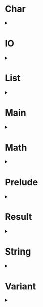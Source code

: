 # Char
<details>
  <summary></summary>

  <h4>
  
    type char :: Type
  
  </h4>
  <h4>
  
    foreign isLower, isUpper, isAlpha, isAlphaNum :: char -> bool
    
  
  </h4>
  <h4>
  
    foreign isDigit, isHexDigit :: char -> bool
    
  
  </h4>
  <h4>
  
    foreign isSpace :: char -> bool
    
  
  </h4>
  <h4>
  
    foreign toLower, toUpper :: char -> char
    
  
  </h4>
  <h4>
  
    foreign fromCode :: int -> char
    
  
  </h4>
  <h4>
  
    foreign toCode :: char -> int
  
  </h4>

</details>

# IO
<details>
  <summary></summary>

  <h4>
  
    infix ;; left 20
    
  
  </h4>
  <h4>
  
    type io :: Type -> Type
    
  
  </h4>
  <h4>
  
    foreign map :: any a b. (a -> b) -> io a -> io b
    
  
  </h4>
  <h4>
  
    foreign apply :: any a b. io (a -> b) -> io a -> io b
    
  
  </h4>
  <h4>
  
    foreign bind :: any a b. (a -> io b) -> io a -> io b
    
  
  </h4>
  <h4>
  
    val (;;) :: any a. io void -> io a -> io a
  
  </h4>
  <h4>
  
    foreign pure :: any a. a -> io a
    
  
  </h4>
  <h4>
  
    val none :: io void
  
  </h4>
  <h4>
  
    val map2
      :: any a1 a2 a3
       . (a1 -> a2 -> a3)
      -> io a1
      -> io a2
      -> io a3
  
  </h4>
  <h4>
  
    val map3
      :: any a1 a2 a3 a4
       . (a1 -> a2 -> a3 -> a4)
      -> io a1
      -> io a2
      -> io a3
      -> io a4
  
  </h4>
  <h4>
  
    val map4
      :: any a1 a2 a3 a4 a5
       . (a1 -> a2 -> a3 -> a4 -> a5)
      -> io a1
      -> io a2
      -> io a3
      -> io a4
      -> io a5
  
  </h4>
  <h4>
  
    val sequence :: any a. list (io a) -> io (list a)
  
  </h4>
  <h4>
  
    val sequenceMap :: any a b. (a -> io b) -> list a -> io (list b)
  
  </h4>

</details>

# List
<details>
  <summary></summary>

  <h4>
  
    infix : right 55
  
  </h4>
  <h4>
  
    infix ++ right 55
    
  
  </h4>
  <h4>
  
    type list :: Type -> Type
      where list a = [Empty := void; Cons := {Head := a; Tail := list a; nil}; nil]
      with makeList, getList
    
  
  </h4>
  <h4>
  
    val empty :: any a. list a
  
  </h4>
  <h4>
  
    val (:) :: any a. a -> list a -> list a
  
  </h4>
  <h4>
  
    val deconstruct :: any a b. b -> (a -> list a -> b) -> list a -> b
  
  </h4>
  <h4>
  
    val single :: any a. a -> list a
  
  </h4>
  <h4>
  
    val head :: any a. list a -> maybe a
  
  </h4>
  <h4>
  
    val tail :: any a. list a -> maybe (list a)
  
  </h4>
  <h4>
  
    val take :: any a. int -> list a -> list a
  
  </h4>
  <h4>
  
    val drop :: any a. int -> list a -> list a
  
  </h4>
  <h4>
  
    val get :: any a. int -> list a -> maybe a
  
  </h4>
  <h4>
  
    val isEmpty :: any a. list a -> bool
  
  </h4>
  <h4>
  
    val length :: any a. list a -> int
  
  </h4>
  <h4>
  
    val (++) :: any a. list a -> list a -> list a
  
  </h4>
  <h4>
  
    val concat :: any a. list (list a) -> list a
  
  </h4>
  <h4>
  
    val concatMap :: any a b. (a -> list b) -> list a -> list b
  
  </h4>
  <h4>
  
    val repeat :: any a. int -> a -> list a
  
  </h4>
  <h4>
  
    val reverse :: any a. list a -> list a
  
  </h4>
  <h4>
  
    val range :: int -> int -> list int
  
  </h4>
  <h4>
  
    val contains :: any a. a -> list a -> bool
  
  </h4>
  <h4>
  
    val find :: any a. a -> list a -> list int
  
  </h4>
  <h4>
  
    val findN :: any a. int -> a -> list a -> list int
  
  </h4>
  <h4>
  
    val map :: any a b. (a -> b) -> list a -> list b
  
  </h4>
  <h4>
  
    val mapIndex :: any a b. (int -> a -> b) -> list a -> list b
  
  </h4>
  <h4>
  
    val mapIndexN :: any a b. int -> (int -> a -> b) -> list a -> list b
  
  </h4>
  <h4>
  
    val mapResult :: any e a b. (a -> result e b) -> list a -> list b
  
  </h4>
  <h4>
  
    val separate :: any a b. list (a & b) -> list a & list b
  
  </h4>
  <h4>
  
    val filter :: any a. (a -> bool) -> list a -> list a
  
  </h4>
  <h4>
  
    val partition :: any a. (a -> bool) -> list a -> list a & list a
  
  </h4>
  <h4>
  
    val count :: any a. (a -> bool) -> list a -> int
  
  </h4>
  <h4>
  
    val some :: any a. (a -> bool) -> list a -> bool
  
  </h4>
  <h4>
  
    val all :: any a. (a -> bool) -> list a -> bool
  
  </h4>
  <h4>
  
    val foldLeft :: any a b. (b -> a -> b) -> b -> list a -> b
  
  </h4>
  <h4>
  
    val foldRight :: any a b. (a -> b -> b) -> b -> list a -> b
  
  </h4>
  <h4>
  
    val sum :: any x. list (num x) -> num x
  
  </h4>
  <h4>
  
    val product :: any x. list (num x) -> num x
  
  </h4>
  <h4>
  
    val sort :: any a. list a -> list a
  
  </h4>
  <h4>
  
    val sortBy :: any a b. (a -> b) -> list a -> list a
  
  </h4>
  <h4>
  
    val sortWith :: any a. (a -> a -> order) -> list a -> list a
  
  </h4>
  <h4>
  
    val apply :: any a b. list (a -> b) -> list a -> list b
  
  </h4>
  <h4>
  
    val map2
      :: any a1 a2 a3
       . (a1 -> a2 -> a3)
      -> list a1
      -> list a2
      -> list a3
  
  </h4>
  <h4>
  
    val map3
      :: any a1 a2 a3 a4
       . (a1 -> a2 -> a3 -> a4)
      -> list a1
      -> list a2
      -> list a3
      -> list a4
  
  </h4>
  <h4>
  
    val map4
      :: any a1 a2 a3 a4 a5
       . (a1 -> a2 -> a3 -> a4 -> a5)
      -> list a1
      -> list a2
      -> list a3
      -> list a4
      -> list a5
  
  </h4>
  <h4>
  
    val zipApply :: any a b. list (a -> b) -> list a -> list b
  
  </h4>
  <h4>
  
    val zip2
      :: any a1 a2 a3
       . (a1 -> a2 -> a3)
      -> list a1
      -> list a2
      -> list a3
  
  </h4>
  <h4>
  
    val zip3
      :: any a1 a2 a3 a4
       . (a1 -> a2 -> a3 -> a4)
      -> list a1
      -> list a2
      -> list a3
      -> list a4
  
  </h4>
  <h4>
  
    val zip4
      :: any a1 a2 a3 a4 a5
       . (a1 -> a2 -> a3 -> a4 -> a5)
      -> list a1
      -> list a2
      -> list a3
      -> list a4
      -> list a5
  
  </h4>

</details>

# Main
<details>
  <summary></summary>

  <h4>
  
    foreign debug :: any a. a -> io void
    
  
  </h4>
  <h4>
  
    val main :: io void
  
  </h4>

</details>

# Math
<details>
  <summary></summary>

  <h4>
  
    infix ** right 70
    
  
  </h4>
  <h4>
  
    val square, cube :: any x. num x -> num x
  
  </h4>
  <h4>
  
    foreign sqrt, cbrt :: float -> float
    
  
  </h4>
  <h4>
  
    foreign exp :: float -> float
  
  </h4>
  <h4>
  
    foreign (**) :: float -> float -> float
    
  
  </h4>
  <h4>
  
    foreign log :: float -> float
    
  
  </h4>
  <h4>
  
    val logBase :: float -> float -> float
  
  </h4>
  <h4>
  
    foreign pi :: float
    
  
  </h4>
  <h4>
  
    val tau :: float
  
  </h4>
  <h4>
  
    type angle = float
    
  
  </h4>
  <h4>
  
    val radians, degrees, turns :: float -> angle
  
  </h4>
  <h4>
  
    foreign sin, cos, tan :: angle -> float
    
  
  </h4>
  <h4>
  
    foreign asin, acos, atan :: float -> angle
    
  
  </h4>
  <h4>
  
    foreign atan2 :: float -> float -> angle
    
  
  </h4>
  <h4>
  
    foreign sinh, cosh, tanh :: angle -> float
    
  
  </h4>
  <h4>
  
    foreign asinh, acosh, atanh :: float -> angle
    
  
  </h4>
  <h4>
  
    foreign hypot :: float -> float -> float
    
  
  </h4>
  <h4>
  
    val distance :: float -> float -> float -> float -> float
  
  </h4>

</details>

# Prelude
<details>
  <summary></summary>

  <h4>
  
    infix ; right 10
    
  
  </h4>
  <h4>
  
    infix := non 15
  
  </h4>
  <h4>
  
    infix != non 15
  
  </h4>
  <h4>
  
    infix #= non 15
    
  
  </h4>
  <h4>
  
    infix # left 20
    
  
  </h4>
  <h4>
  
    infix $ right 25
    
  
  </h4>
  <h4>
  
    infix -> right 30
    
  
  </h4>
  <h4>
  
    infix & right 35
    
  
  </h4>
  <h4>
  
    infix || right 40
    
  
  </h4>
  <h4>
  
    infix && right 45
    
  
  </h4>
  <h4>
  
    infix == non 50
  
  </h4>
  <h4>
  
    infix /= non 50
  
  </h4>
  <h4>
  
    infix < non 50
  
  </h4>
  <h4>
  
    infix <= non 50
  
  </h4>
  <h4>
  
    infix > non 50
  
  </h4>
  <h4>
  
    infix >= non 50
    
  
  </h4>
  <h4>
  
    infix + left 60
  
  </h4>
  <h4>
  
    infix ~ left 60
    
  
  </h4>
  <h4>
  
    infix * left 65
  
  </h4>
  <h4>
  
    infix / left 65
    
  
  </h4>
  <h4>
  
    infix ? right 70
  
  </h4>
  <h4>
  
    infix ^ right 70
    
  
  </h4>
  <h4>
  
    infix << right 75
  
  </h4>
  <h4>
  
    infix >> left 75
    
  
  </h4>
  <h4>
  
    type (->) :: Type -> Type -> Type
  
  </h4>
  <h4>
  
    val identity :: any a. a -> a
  
  </h4>
  <h4>
  
    val const :: any a b. a -> b -> a
  
  </h4>
  <h4>
  
    val ($) :: any a b. (a -> b) -> a -> b
  
  </h4>
  <h4>
  
    val (#) :: any a b. a -> (a -> b) -> b
  
  </h4>
  <h4>
  
    val (<<) :: any a b c. (b -> c) -> (a -> b) -> (a -> c)
  
  </h4>
  <h4>
  
    val (>>) :: any a b c. (a -> b) -> (b -> c) -> (a -> c)
  
  </h4>
  <h4>
  
    type i :: Num
  
  </h4>
  <h4>
  
    type f :: Num
  
  </h4>
  <h4>
  
    type num :: Num -> Type
  
  </h4>
  <h4>
  
    type int = num i
  
  </h4>
  <h4>
  
    type float = num f
  
  </h4>
  <h4>
  
    foreign float :: int -> float
    
  
  </h4>
  <h4>
  
    foreign round, floor, ceil :: float -> int
    
  
  </h4>
  <h4>
  
    val trunc :: float -> int
  
  </h4>
  <h4>
  
    foreign (+), (~), (*) :: any x. num x -> num x -> num x
    
  
  </h4>
  <h4>
  
    foreign negate :: any x. num x -> num x
  
  </h4>
  <h4>
  
    foreign abs, signum :: any x. num x -> num x
    
  
  </h4>
  <h4>
  
    val constrain :: any x. num x -> num x -> num x -> num x
  
  </h4>
  <h4>
  
    foreign div, quot :: int -> int -> int
    
  
  </h4>
  <h4>
  
    foreign mod, rem :: int -> int -> int
    
  
  </h4>
  <h4>
  
    foreign (/) :: float -> float -> float
    
  
  </h4>
  <h4>
  
    type nil :: Row
  
  </h4>
  <h4>
  
    type (:=) :: Label -> Type -> Row -> Row
  
  </h4>
  <h4>
  
    type (;) f x = f x
    
  
  </h4>
  <h4>
  
    type record :: Row -> Type
  
  </h4>
  <h4>
  
    type variant :: Row -> Type
  
  </h4>
  <h4>
  
    type label :: Label -> Type
  
  </h4>
  <h4>
  
    type void = {nil}
    
  
  </h4>
  <h4>
  
    foreign void :: void
    
  
  </h4>
  <h4>
  
    foreign (?) :: any s a r. label s -> {s := a; r} -> a
    
  
  </h4>
  <h4>
  
    foreign delete :: any s a r. label s -> {s := a; r} -> {r}
    
  
  </h4>
  <h4>
  
    foreign (:=) :: any s a r. label s -> a -> {r} -> {s := a; r}
    
  
  </h4>
  <h4>
  
    val (!=) :: any s a b r. label s -> b -> {s := a; r} -> {s := b; r}
  
  </h4>
  <h4>
  
    val (#=) :: any s a b r. label s -> (a -> b) -> {s := a; r} -> {s := b; r}
  
  </h4>
  <h4>
  
    val (;) :: any a b. (a -> b) -> a -> b
  
  </h4>
  <h4>
  
    foreign (^) :: any s a r. label s -> a -> [s := a; r]
    
  
  </h4>
  <h4>
  
    foreign embed :: any s a r. label s -> [r] -> [s := a; r]
    
  
  </h4>
  <h4>
  
    foreign match :: any s a b r. label s -> (a -> b) -> ([r] -> b) -> [s := a; r] -> b
    
  
  </h4>
  <h4>
  
    val else :: any a b. a -> b -> a
  
  </h4>
  <h4>
  
    val only :: any s r. label s -> [s := void; r]
  
  </h4>
  <h4>
  
    type lazy a = void -> a
    
  
  </h4>
  <h4>
  
    val force :: any a. lazy a -> a
  
  </h4>
  <h4>
  
    val general :: any a b. lazy a -> b -> a
  
  </h4>
  <h4>
  
    type (&) a b = {First := a; Second := b; nil}
    
  
  </h4>
  <h4>
  
    val (&) :: any a b. a -> b -> a & b
  
  </h4>
  <h4>
  
    type bool = [True := void; False := void; nil]
    
  
  </h4>
  <h4>
  
    val true, false :: bool
  
  </h4>
  <h4>
  
    val not :: bool -> bool
  
  </h4>
  <h4>
  
    val and, or :: bool -> lazy bool -> bool
  
  </h4>
  <h4>
  
    expand (&&) x y = and x { y }
  
  </h4>
  <h4>
  
    expand (||) x y = or x { y }
    
  
  </h4>
  <h4>
  
    val if :: any a. bool -> lazy a -> lazy a -> a
  
  </h4>
  <h4>
  
    foreign (==) :: any a. a -> a -> bool
    
  
  </h4>
  <h4>
  
    val (/=) :: any a. a -> a -> bool
  
  </h4>
  <h4>
  
    foreign (<), (>) :: any a. a -> a -> bool
    
  
  </h4>
  <h4>
  
    val (<=), (>=) :: any a. a -> a -> bool
  
  </h4>
  <h4>
  
    foreign isFinite :: float -> bool
    
  
  </h4>
  <h4>
  
    val isInfinite :: float -> bool
  
  </h4>
  <h4>
  
    foreign isNaN :: float -> bool
    
  
  </h4>
  <h4>
  
    val min, max :: any a. a -> a -> a
  
  </h4>
  <h4>
  
    type order = [Less := void; Equal := void; Greater := void; nil]
    
  
  </h4>
  <h4>
  
    val compare :: any a. a -> a -> order
  
  </h4>

</details>

# Result
<details>
  <summary></summary>

  <h4>
  
    type result e a = [Error := e; Just := a; nil]
    
  
  </h4>
  <h4>
  
    type maybe a = result void a
    
  
  </h4>
  <h4>
  
    val nothing :: any a. maybe a
  
  </h4>
  <h4>
  
    val default :: any e a. a -> result e a -> a
  
  </h4>
  <h4>
  
    val map :: any e a b. (a -> b) -> result e a -> result e b
  
  </h4>
  <h4>
  
    val apply :: any e a b. result e (a -> b) -> result e a -> result e b
  
  </h4>
  <h4>
  
    val bind :: any e a b. (a -> result e b) -> result e a -> result e b
  
  </h4>
  <h4>
  
    val map2
      :: any e a1 a2 a3
       . (a1 -> a2 -> a3)
      -> result e a1
      -> result e a2
      -> result e a3
  
  </h4>
  <h4>
  
    val map3
      :: any e a1 a2 a3 a4
       . (a1 -> a2 -> a3 -> a4)
      -> result e a1
      -> result e a2
      -> result e a3
      -> result e a4
  
  </h4>
  <h4>
  
    val map4
      :: any e a1 a2 a3 a4 a5
       . (a1 -> a2 -> a3 -> a4 -> a5)
      -> result e a1
      -> result e a2
      -> result e a3
      -> result e a4
      -> result e a5
  
  </h4>
  <h4>
  
    val sequence :: any e a. list (result e a) -> result e (list a)
  
  </h4>
  <h4>
  
    val sequenceMap :: any e a b. (a -> result e b) -> list a -> result e (list b)
  
  </h4>

</details>

# String
<details>
  <summary></summary>

  <h4>
  
    infix <> left 60
    
  
  </h4>
  <h4>
  
    type string :: Type
  
  </h4>
  <h4>
  
    val isEmpty :: string -> bool
  
  </h4>
  <h4>
  
    foreign length :: string -> int
    
  
  </h4>
  <h4>
  
    foreign (<>) :: string -> string -> string
    
  
  </h4>
  <h4>
  
    val concat :: list string -> string
  
  </h4>
  <h4>
  
    val concatMap :: any a. (a -> string) -> list a -> string
  
  </h4>
  <h4>
  
    val join :: string -> list string -> string
  
  </h4>
  <h4>
  
    val joinMap :: any a. string -> (a -> string) -> list a -> string
  
  </h4>
  <h4>
  
    val repeat :: int -> string -> string
  
  </h4>
  <h4>
  
    foreign reverse :: string -> string
    
  
  </h4>
  <h4>
  
    foreign split :: string -> string -> list string
    
  
  </h4>
  <h4>
  
    foreign words, lines :: string -> list string
    
  
  </h4>
  <h4>
  
    foreign slice :: int -> int -> string -> string
    
  
  </h4>
  <h4>
  
    val takeLeft :: int -> string -> string
  
  </h4>
  <h4>
  
    val takeRight :: int -> string -> string
  
  </h4>
  <h4>
  
    val dropLeft :: int -> string -> string
  
  </h4>
  <h4>
  
    val dropRight :: int -> string -> string
  
  </h4>
  <h4>
  
    foreign toLower, toUpper :: string -> string
    
  
  </h4>
  <h4>
  
    val padLeft, padRight :: int -> string -> string
  
  </h4>
  <h4>
  
    foreign trim, trimLeft, trimRight :: string -> string
    
  
  </h4>
  <h4>
  
    foreign contains, startsWith, endsWith :: string -> string -> bool
    
  
  </h4>
  <h4>
  
    val find :: string -> string -> list int
  
  </h4>
  <h4>
  
    foreign replace :: string -> string -> string -> string
    
  
  </h4>
  <h4>
  
    foreign toInt :: string -> maybe int
    
  
  </h4>
  <h4>
  
    foreign fromInt :: int -> string
    
  
  </h4>
  <h4>
  
    foreign toFloat :: string -> maybe float
    
  
  </h4>
  <h4>
  
    foreign fromFloat :: float -> string
    
  
  </h4>
  <h4>
  
    foreign toList :: string -> list char
    
  
  </h4>
  <h4>
  
    foreign fromList :: list char -> string
    
  
  </h4>
  <h4>
  
    foreign cons :: char -> string -> string
    
  
  </h4>
  <h4>
  
    foreign deconstruct :: any a. a -> (char -> string -> a) -> string -> a
    
  
  </h4>
  <h4>
  
    foreign single :: char -> string
    
  
  </h4>
  <h4>
  
    val head :: string -> maybe char
  
  </h4>
  <h4>
  
    val tail :: string -> maybe string
  
  </h4>
  <h4>
  
    val get :: int -> string -> maybe char
  
  </h4>
  <h4>
  
    val map :: (char -> char) -> string -> string
  
  </h4>
  <h4>
  
    val mapIndex :: (int -> char -> char) -> string -> string
  
  </h4>
  <h4>
  
    val mapIndexN :: int -> (int -> char -> char) -> string -> string
  
  </h4>
  <h4>
  
    val filter :: (char -> bool) -> string -> string
  
  </h4>
  <h4>
  
    val partition :: (char -> bool) -> string -> string & string
  
  </h4>
  <h4>
  
    val count :: (char -> bool) -> string -> int
  
  </h4>
  <h4>
  
    val some :: (char -> bool) -> string -> bool
  
  </h4>
  <h4>
  
    val all :: (char -> bool) -> string -> bool
  
  </h4>
  <h4>
  
    val foldLeft :: any a. (a -> char -> a) -> a -> string -> a
  
  </h4>
  <h4>
  
    val foldRight :: any a. (char -> a -> a) -> a -> string -> a
  
  </h4>

</details>

# Variant
<details>
  <summary></summary>

  <h4>
  
    val map :: any s a b r. label s -> (a -> b) -> [s := a; r] -> [s := b; r]
  
  </h4>
  <h4>
  
    val apply :: any s a b r. label s -> [s := (a -> b); r] -> [s := a; r] -> [s := b; r]
  
  </h4>
  <h4>
  
    val bind :: any s a b r. label s -> (a -> [s := b; r]) -> [s := a; r] -> [s := b; r]
  
  </h4>
  <h4>
  
    val map2
      :: any s a1 a2 a3 r
       . label s
      -> (a1 -> a2 -> a3)
      -> [s := a1; r]
      -> [s := a2; r]
      -> [s := a3; r]
  
  </h4>
  <h4>
  
    val map3
      :: any s a1 a2 a3 a4 r
       . label s
      -> (a1 -> a2 -> a3 -> a4)
      -> [s := a1; r]
      -> [s := a2; r]
      -> [s := a3; r]
      -> [s := a4; r]
  
  </h4>
  <h4>
  
    val map4
      :: any s a1 a2 a3 a4 a5 r
       . label s
      -> (a1 -> a2 -> a3 -> a4 -> a5)
      -> [s := a1; r]
      -> [s := a2; r]
      -> [s := a3; r]
      -> [s := a4; r]
      -> [s := a5; r]
  
  </h4>
  <h4>
  
    val sequence :: any s a r. label s -> list [s := a; r] -> [s := list a; r]
  
  </h4>
  <h4>
  
    val sequenceMap :: any s a b r. label s -> (a -> [s := b; r]) -> list a -> [s := list b; r]
  
  </h4>

</details>


